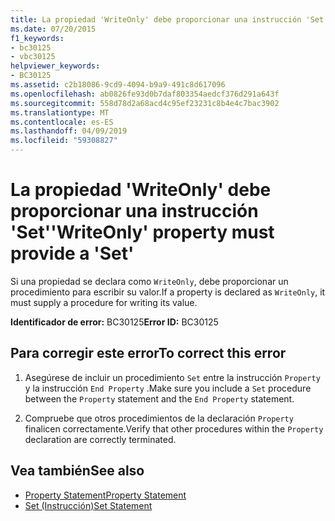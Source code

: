 ```yaml
---
title: La propiedad 'WriteOnly' debe proporcionar una instrucción 'Set'
ms.date: 07/20/2015
f1_keywords:
- bc30125
- vbc30125
helpviewer_keywords:
- BC30125
ms.assetid: c2b18086-9cd9-4094-b9a9-491c8d617096
ms.openlocfilehash: ab0826fe93d0b7daf803354aedcf376d291a643f
ms.sourcegitcommit: 558d78d2a68acd4c95ef23231c8b4e4c7bac3902
ms.translationtype: MT
ms.contentlocale: es-ES
ms.lasthandoff: 04/09/2019
ms.locfileid: "59308827"
---
```

# <a name="writeonly-property-must-provide-a-set"></a><span data-ttu-id="2810b-102">La propiedad 'WriteOnly' debe proporcionar una instrucción 'Set'</span><span class="sxs-lookup"><span data-stu-id="2810b-102">'WriteOnly' property must provide a 'Set'</span></span>
<span data-ttu-id="2810b-103">Si una propiedad se declara como `WriteOnly`, debe proporcionar un procedimiento para escribir su valor.</span><span class="sxs-lookup"><span data-stu-id="2810b-103">If a property is declared as `WriteOnly`, it must supply a procedure for writing its value.</span></span>  
  
 <span data-ttu-id="2810b-104">**Identificador de error:** BC30125</span><span class="sxs-lookup"><span data-stu-id="2810b-104">**Error ID:** BC30125</span></span>  
  
## <a name="to-correct-this-error"></a><span data-ttu-id="2810b-105">Para corregir este error</span><span class="sxs-lookup"><span data-stu-id="2810b-105">To correct this error</span></span>  
  
1. <span data-ttu-id="2810b-106">Asegúrese de incluir un procedimiento `Set` entre la instrucción `Property` y la instrucción `End Property` .</span><span class="sxs-lookup"><span data-stu-id="2810b-106">Make sure you include a `Set` procedure between the `Property` statement and the `End Property` statement.</span></span>  
  
2. <span data-ttu-id="2810b-107">Compruebe que otros procedimientos de la declaración `Property` finalicen correctamente.</span><span class="sxs-lookup"><span data-stu-id="2810b-107">Verify that other procedures within the `Property` declaration are correctly terminated.</span></span>  
  
## <a name="see-also"></a><span data-ttu-id="2810b-108">Vea también</span><span class="sxs-lookup"><span data-stu-id="2810b-108">See also</span></span>

- [<span data-ttu-id="2810b-109">Property Statement</span><span class="sxs-lookup"><span data-stu-id="2810b-109">Property Statement</span></span>](../../visual-basic/language-reference/statements/property-statement.md)
- [<span data-ttu-id="2810b-110">Set (Instrucción)</span><span class="sxs-lookup"><span data-stu-id="2810b-110">Set Statement</span></span>](../../visual-basic/language-reference/statements/set-statement.md)
